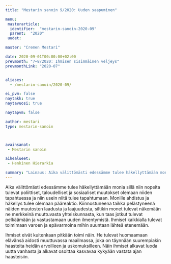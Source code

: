 ```yaml
---
title: "Mestarin sanoin 9/2020: Uuden saapuminen"

menu:
 masterarticle:
  identifier:  "mestarin-sanoin-2020-09"
  parent:  "2020"
 uudet:

master: "Cremen Mestari"

date: 2020-09-01T00:00:00+02:00
prevmonth: "7–8/2020: Ihmisen sisimmäinen veljeys"
prevmonthLink: "2020-07"


aliases:
  - /mestarin-sanoin/2020-09/

ei_pvm: false
naytakk: true
naytavuosi: true

naytapvm: false

author: mestari
type: mestarin-sanoin



avainsanat:
 - Mestarin sanoin

aihealueet:
 - Henkinen Hierarkia

summary: "Lainaus: Aika välittömästi edessämme tulee häkellyttämään monia sillä niin nopeita tulevat poliittiset, taloudelliset ja sosiaaliset muutokset olemaan niiden tapahtuessa ja niin usein niitä tulee tapahtumaan. "
---
```

<p>Aika välittömästi edessämme tulee häkellyttämään monia sillä niin nopeita tulevat poliittiset, taloudelliset ja sosiaaliset muutokset olemaan niiden tapahtuessa ja niin usein niitä tulee tapahtumaan. Monille ahdistus ja häkellys tulee olemaan pääreaktio. Kiinnostuneena taikka pelästyneenä näiden muutosten laadusta ja laajuudesta, siltikin monet tulevat näkemään ne merkkeinä muuttuvasta yhteiskunnasta, kun taas jotkut tulevat pelkäämään ja vastustamaan uuden ilmentymistä. Ihmiset kaikkialla tulevat toimimaan varoen ja epävarmoina mihin suuntaan lähteä etenemään.</p>
<p>Ihmiset eivät kuitenkaan pitkään toimi näin. He tulevat huomaamaan elävänsä aidosti muuttuvassa maailmassa, joka on täynnään suurempiakin haasteita heidän arvoilleen ja uskomuksilleen. Näin ihmiset alkavat luoda uutta vanhasta ja alkavat osoittaa kasvavaa kykyään vastata ajan haasteisiin.</p>